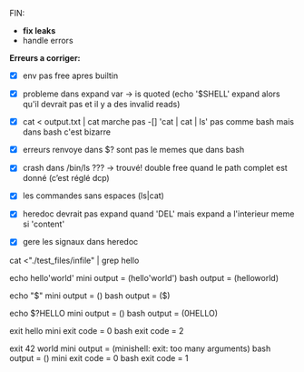 FIN:

- **fix leaks**
- handle errors

**Erreurs a corriger:**

-[x] env pas free apres builtin
-[x] probleme dans expand var -> is quoted (echo '$SHELL' expand alors qu'il devrait pas et il y a des invalid reads)
-[x] cat < output.txt | cat  marche pas
-[] 'cat | cat | ls' pas comme bash mais dans bash c'est bizarre
-[x] erreurs renvoye dans $? sont pas le memes que dans bash
-[x] crash dans /bin/ls ???
 -> trouvé! double free quand le path complet est donné (c’est réglé dcp)

-[x] les commandes sans espaces (ls|cat)
-[x] heredoc devrait pas expand quand 'DEL' mais expand a l'interieur meme si 'content' 
-[x] gere les signaux dans heredoc

cat <"./test_files/infile" | grep hello

echo hello'world' 
mini output = (hello'world')
bash output = (helloworld)

echo "$" 
mini output = ()
bash output = ($)

echo $?HELLO 
mini output = ()
bash output = (0HELLO)

exit hello 
mini exit code = 0
bash exit code = 2

exit 42 world 
mini output = (minishell: exit: too many arguments)
bash output = ()
mini exit code = 0
bash exit code = 1